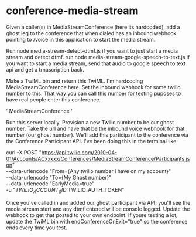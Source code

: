 # conference-media-stream

Given a caller(s) in MediaStreamConference (here its hardcoded), add a ghost leg to the conference that when dialed has an inbound webhook pointing to /voice in this application to start the media stream. 

Run node media-stream-detect-dtmf.js if you want to just start a media stream and detect dtmf. 
run node media-stream-google-speech-to-text.js if you want to start a media stream, send that audio to google speech to text api and get a trnascription back. 

Make a TwiML bin and return this TwiML. I'm hardcoding MediaStreamConference here. Set the inbound webhook for some twilio number to this. That way you can call this number for testing puposes to have real people enter this conference. 

'<Response>
    <Dial>
        <Conference 
            startConferenceOnEnter="true"
         >MediaStreamConference</Conference>
    </Dial>
</Response>'

Run this server locally. Provision a new Twilio number to be our ghost number. Take the url and have that be the inbound voice webhook for that number (our ghost number). We'll add this participant to the conference via the Conference Participant API. I've been doing this in the terminal like:

curl -X POST "https://api.twilio.com/2010-04-01/Accounts/ACxxxxx/Conferences/MediaStreamConference/Participants.json" \
--data-urlencode "From={Any twilio number i have on my account}" \
--data-urlencode "To={My Ghost number}" \
--data-urlencode "EarlyMedia=true" \
-u "$TWILIO_ACCOUNT_SID:$TWILIO_AUTH_TOKEN"


Once you've called in and added our ghost participant via API, you'll see the media stream start and any dtmf entered will be console logged. Update the webhook to get that posted to your own endpoint. If youre testing a lot, update the TwiML bin with endConferenceOnExit="true" so the conference ends every time you test. 
